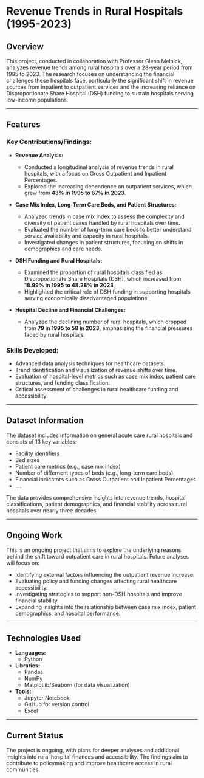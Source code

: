 # Revenue Trends in Rural Hospitals (1995-2023)

## Overview
This project, conducted in collaboration with Professor Glenn Melnick, analyzes revenue trends among rural hospitals over a 28-year period from 1995 to 2023. The research focuses on understanding the financial challenges these hospitals face, particularly the significant shift in revenue sources from inpatient to outpatient services and the increasing reliance on Disproportionate Share Hospital (DSH) funding to sustain hospitals serving low-income populations.

---

## Features

### Key Contributions/Findings:
- **Revenue Analysis:**
  - Conducted a longitudinal analysis of revenue trends in rural hospitals, with a focus on Gross Outpatient and Inpatient Percentages.
  - Explored the increasing dependence on outpatient services, which grew from **43% in 1995 to 67% in 2023**.

- **Case Mix Index, Long-Term Care Beds, and Patient Structures:**
  - Analyzed trends in case mix index to assess the complexity and diversity of patient cases handled by rural hospitals over time.
  - Evaluated the number of long-term care beds to better understand service availability and capacity in rural hospitals.
  - Investigated changes in patient structures, focusing on shifts in demographics and care needs.

- **DSH Funding and Rural Hospitals:**
  - Examined the proportion of rural hospitals classified as Disproportionate Share Hospitals (DSH), which increased from **18.99% in 1995 to 48.28% in 2023**,
  - Highlighted the critical role of DSH funding in supporting hospitals serving economically disadvantaged populations.

- **Hospital Decline and Financial Challenges:**
  - Analyzed the declining number of rural hospitals, which dropped from **79 in 1995 to 58 in 2023**, emphasizing the financial pressures faced by rural hospitals.

### Skills Developed:
- Advanced data analysis techniques for healthcare datasets.
- Trend identification and visualization of revenue shifts over time.
- Evaluation of hospital-level metrics such as case mix index, patient care structures, and funding classification.
- Critical assessment of challenges in rural healthcare funding and accessibility.

---

## Dataset Information

The dataset includes information on general acute care rural hospitals and consists of 13 key variables:
- Facility identifiers
- Bed sizes
- Patient care metrics (e.g., case mix index)
- Number of differnent types of beds (e.g., long-term care beds)
- Financial indicators such as Gross Outpatient and Inpatient Percentages
- ....

The data provides comprehensive insights into revenue trends, hospital classifications, patient demographics, and financial stability across rural hospitals over nearly three decades.

---


## Ongoing Work

This is an ongoing project that aims to explore the underlying reasons behind the shift toward outpatient care in rural hospitals. Future analyses will focus on:
- Identifying external factors influencing the outpatient revenue increase.
- Evaluating policy and funding changes affecting rural healthcare accessibility.
- Investigating strategies to support non-DSH hospitals and improve financial stability.
- Expanding insights into the relationship between case mix index, patient demographics, and hospital performance.

---

## Technologies Used

- **Languages:**
  - Python
- **Libraries:**
  - Pandas
  - NumPy
  - Matplotlib/Seaborn (for data visualization)
- **Tools:**
  - Jupyter Notebook
  - GitHub for version control
  - Excel

---

## Current Status

The project is ongoing, with plans for deeper analyses and additional insights into rural hospital finances and accessibility. The findings aim to contribute to policymaking and improve healthcare access in rural communities.

